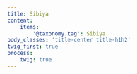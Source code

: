 ```yaml
---
title: Sibiya
content:
    items:  
        '@taxonomy.tag': Sibiya
body_classes: 'title-center title-h1h2'
twig_first: true
process:
    twig: true
---
```

